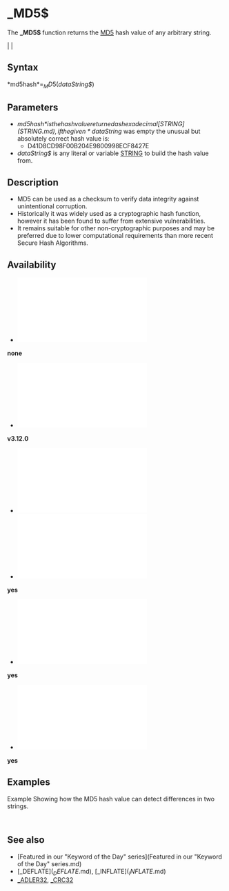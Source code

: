 # _MD5$

The **_MD5$** function returns the [MD5](MD5.md) hash value of any arbitrary string.

  

|  |

## Syntax

*md5hash$* = _MD5$(*dataString$*)
  

## Parameters

* *md5hash$* is the hash value returned as hexadecimal [STRING](STRING.md), if the given *dataString$* was empty the unusual but absolutely correct hash value is:
	+ D41D8CD98F00B204E9800998ECF8427E
* *dataString$* is any literal or variable [STRING](STRING.md) to build the hash value from.

  

## Description

* MD5 can be used as a checksum to verify data integrity against unintentional corruption.
* Historically it was widely used as a cryptographic hash function, however it has been found to suffer from extensive vulnerabilities.
* It remains suitable for other non-cryptographic purposes and may be preferred due to lower computational requirements than more recent Secure Hash Algorithms.

  

## Availability

* [![none](![none.md)](File:Qb64.png "none")

**none**
* [![v3.12.0](![v3.12.0.md)](File:Qbpe.png "v3.12.0")

**v3.12.0**
* [![Apix.png](![Apix.png.md)](File:Apix.png)
* [![yes](![yes.md)](File:Win.png "yes")

**yes**
* [![yes](![yes.md)](File:Lnx.png "yes")

**yes**
* [![yes](![yes.md)](File:Osx.png "yes")

**yes**

  

## Examples

Example
Showing how the MD5 hash value can detect differences in two strings.

``` 'this is the correct text t$ = "QB64 Phoenix Edition" [PRINT](PRINT.md) "Correct Text: "; t$ [PRINT](PRINT.md) "    MD5 hash: "; _MD5$(t$) [PRINT](PRINT.md) 'this text differs in just 1 bit from the above, by changing 4 to 5 'ASC("4") = 52 = &B00110100 'ASC("5") = 53 = &B00110101 t$ = "QB65 Phoenix Edition" [PRINT](PRINT.md) "Mangled Text: "; t$ [PRINT](PRINT.md) "    MD5 hash: "; _MD5$(t$) [END](END.md)  
```

``` Correct Text: QB64 Phoenix Edition     MD5 hash: E512ECA19E9487D7C2F564E848314238  Mangled Text: QB65 Phoenix Edition     MD5 hash: 3EF03E7B0DB46F7D1FA6B9626563C10B  
```

  

## See also

* [Featured in our "Keyword of the Day" series](Featured in our "Keyword of the Day" series.md)
* [_DEFLATE$](_DEFLATE$.md), [_INFLATE$](_INFLATE$.md)
* [_ADLER32](_ADLER32.md), [_CRC32](_CRC32.md)

  
